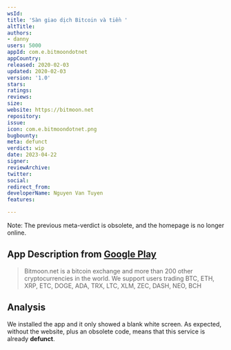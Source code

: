 ```yaml
---
wsId: 
title: 'Sàn giao dịch Bitcoin và tiền '
altTitle: 
authors:
- danny
users: 5000
appId: com.e.bitmoondotnet
appCountry: 
released: 2020-02-03
updated: 2020-02-03
version: '1.0'
stars: 
ratings: 
reviews: 
size: 
website: https://bitmoon.net
repository: 
issue: 
icon: com.e.bitmoondotnet.png
bugbounty: 
meta: defunct
verdict: wip
date: 2023-04-22
signer: 
reviewArchive: 
twitter: 
social: 
redirect_from: 
developerName: Nguyen Van Tuyen
features: 

---
```


Note: The previous meta-verdict is obsolete, and the homepage is no longer online. 

## App Description from [Google Play](https://play.google.com/store/apps/details?id=com.e.bitmoondotnet) 

> Bitmoon.net is a bitcoin exchange and more than 200 other cryptocurrencies in the world. We support users trading BTC, ETH, XRP, ETC, DOGE, ADA, TRX, LTC, XLM, ZEC, DASH, NEO, BCH

## Analysis 

We installed the app and it only showed a blank white screen. As expected, without the website, plus an obsolete code, means that this service is already **defunct**.